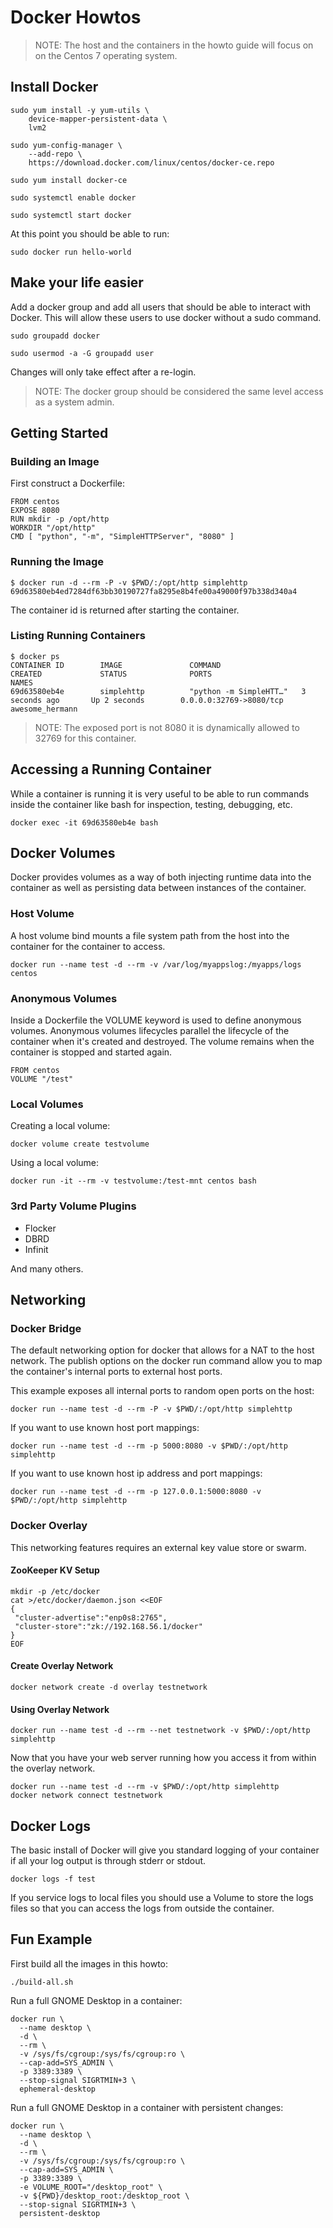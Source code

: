 # Docker Howtos

> NOTE: The host and the containers in the howto guide will focus on on the Centos 7 operating system.

## Install Docker

    sudo yum install -y yum-utils \
        device-mapper-persistent-data \
        lvm2

    sudo yum-config-manager \
        --add-repo \
        https://download.docker.com/linux/centos/docker-ce.repo

    sudo yum install docker-ce

    sudo systemctl enable docker

    sudo systemctl start docker

At this point you should be able to run:

    sudo docker run hello-world

## Make your life easier

Add a docker group and add all users that should be able to interact with Docker.  This will allow these users to use docker without a sudo command.

    sudo groupadd docker

    sudo usermod -a -G groupadd user

Changes will only take effect after a re-login.

> NOTE:  The docker group should be considered the same level access as a system admin.

## Getting Started

### Building an Image

First construct a Dockerfile:

    FROM centos
    EXPOSE 8080
    RUN mkdir -p /opt/http
    WORKDIR "/opt/http"
    CMD [ "python", "-m", "SimpleHTTPServer", "8080" ]


### Running the Image

    $ docker run -d --rm -P -v $PWD/:/opt/http simplehttp
    69d63580eb4ed7284df63bb30190727fa8295e8b4fe00a49000f97b338d340a4

The container id is returned after starting the container.

### Listing Running Containers

    $ docker ps
    CONTAINER ID        IMAGE               COMMAND                  CREATED             STATUS              PORTS                     NAMES
    69d63580eb4e        simplehttp          "python -m SimpleHTT…"   3 seconds ago       Up 2 seconds        0.0.0.0:32769->8080/tcp   awesome_hermann

> NOTE: The exposed port is not 8080 it is dynamically allowed to 32769 for this container.

## Accessing a Running Container

While a container is running it is very useful to be able to run commands inside the container like bash for inspection, testing, debugging, etc.

    docker exec -it 69d63580eb4e bash

## Docker Volumes

Docker provides volumes as a way of both injecting runtime data into the container as well as persisting data between instances of the container.

### Host Volume

A host volume bind mounts a file system path from the host into the container for the container to access.

    docker run --name test -d --rm -v /var/log/myappslog:/myapps/logs centos

### Anonymous Volumes

Inside a Dockerfile the VOLUME keyword is used to define anonymous volumes.  Anonymous volumes lifecycles parallel the lifecycle of the container when it's created and destroyed.  The volume remains when the container is stopped and started again.

    FROM centos
    VOLUME "/test"

### Local Volumes

Creating a local volume:

    docker volume create testvolume

Using a local volume:

    docker run -it --rm -v testvolume:/test-mnt centos bash

### 3rd Party Volume Plugins

- Flocker
- DBRD
- Infinit

And many others.

## Networking

### Docker Bridge

The default networking option for docker that allows for a NAT to the host network.  The publish options on the docker run command allow you to map the container's internal ports to external host ports.

This example exposes all internal ports to random open ports on the host:

    docker run --name test -d --rm -P -v $PWD/:/opt/http simplehttp

If you want to use known host port mappings:

    docker run --name test -d --rm -p 5000:8080 -v $PWD/:/opt/http simplehttp

If you want to use known host ip address and port mappings:

    docker run --name test -d --rm -p 127.0.0.1:5000:8080 -v $PWD/:/opt/http simplehttp

### Docker Overlay

This networking features requires an external key value store or swarm.

#### ZooKeeper KV Setup

    mkdir -p /etc/docker
    cat >/etc/docker/daemon.json <<EOF
    {
     "cluster-advertise":"enp0s8:2765",
     "cluster-store":"zk://192.168.56.1/docker"
    }
    EOF

#### Create Overlay Network

    docker network create -d overlay testnetwork

#### Using Overlay Network

    docker run --name test -d --rm --net testnetwork -v $PWD/:/opt/http simplehttp

Now that you have your web server running how you access it from within the overlay network.

    docker run --name test -d --rm -v $PWD/:/opt/http simplehttp
    docker network connect testnetwork

## Docker Logs

The basic install of Docker will give you standard logging of your container if all your log output is through stderr or stdout.

    docker logs -f test

If you service logs to local files you should use a Volume to store the logs files so that you can access the logs from outside the container.

## Fun Example

First build all the images in this howto:

    ./build-all.sh

Run a full GNOME Desktop in a container:

    docker run \
      --name desktop \
      -d \
      --rm \
      -v /sys/fs/cgroup:/sys/fs/cgroup:ro \
      --cap-add=SYS_ADMIN \
      -p 3389:3389 \
      --stop-signal SIGRTMIN+3 \
      ephemeral-desktop

Run a full GNOME Desktop in a container with persistent changes:

    docker run \
      --name desktop \
      -d \
      --rm \
      -v /sys/fs/cgroup:/sys/fs/cgroup:ro \
      --cap-add=SYS_ADMIN \
      -p 3389:3389 \
      -e VOLUME_ROOT="/desktop_root" \
      -v ${PWD}/desktop_root:/desktop_root \
      --stop-signal SIGRTMIN+3 \
      persistent-desktop
